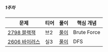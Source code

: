 ##### 1주차
|문제|티어|풀이|핵심 개념|
|---|---|---|---|
|[2798 블랙잭 ](https://www.acmicpc.net/problem/2798)|브2|[풀이](https://github.com/Hod0ri/Algorithm_Semina/blob/main/3rd_Algorithm/NightRabbits/problem1.md)|Brute Force|
|[2606 바이러스 ](https://www.acmicpc.net/problem/2606)|실3|[풀이](https://github.com/Hod0ri/Algorithm_Semina/blob/main/3rd_Algorithm/NightRabbits/problem2.md)|DFS|
